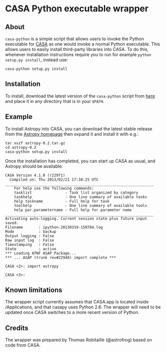 CASA Python executable wrapper
==============================

About
-----

``casa-python`` is a simple script that allows users to invoke the 
Python executable for [CASA](http://casa.nrao.edu/) as one would 
invoke a normal Python executable. This allows users to easily install 
third-party libraries into CASA. To do this, whenever installation 
instructions require you to run for example ``python setup.py install``, 
instead use:

    casa-python setup.py install

Installation
------------

To install, download the latest version of the ``casa-python`` script
from [here](https://raw.github.com/astrofrog/casa_python/master/casa-python)
and place it in any directory that is in your ``$PATH``.

Example
-------

To install Astropy into CASA, you can download the latest stable release 
from the [Astropy homepage](http://www.astropy.org/) then expand it 
and install it with e.g.:

    tar xvzf astropy-0.2.tar.gz
    cd astropy-0.2
    casa-python setup.py install

Once the installation has completed, you can start up CASA as usual, and 
Astropy should be available:

    CASA Version 4.1.0 (r22971)
      Compiled on: Thu 2013/02/21 17:38:25 UTC
    ___________________________________________________________________
        For help use the following commands:
        tasklist               - Task list organized by category
        taskhelp               - One line summary of available tasks
        help taskname          - Full help for task
        toolhelp               - One line summary of available tools
        help par.parametername - Full help for parameter name
    ___________________________________________________________________
    Activating auto-logging. Current session state plus future input saved.
    Filename       : ipython-20130319-150704.log
    Mode           : backup
    Output logging : False
    Raw input log  : False
    Timestamping   : False
    State          : active
    *** Loading ATNF ASAP Package...
    *** ... ASAP (trunk rev#22948) import complete ***

    CASA <2>: import astropy

    CASA <3>: 

Known limitations
-----------------

The wrapper script currently assumes that CASA.app is located inside
/Applications, and that casapy uses Python 2.6. The wrapper will need to be
updated once CASA switches to a more recent version of Python.

Credits
-------

The wrapper was prepared by Thomas Robitaille (@astrofrog) based on code from
CASA.

